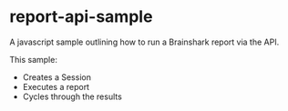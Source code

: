# report-api-sample

A javascript sample outlining how to run a Brainshark report via the API.

This sample:
  - Creates a Session
  - Executes a report
  - Cycles through the results
  
